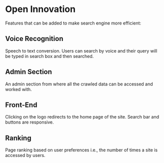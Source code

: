 
# Open Innovation

Features that can be added to make search engine more efficient:
## Voice Recognition
Speech to text conversion. Users can search by voice and their query will be typed in search box and then searched.
## Admin Section
An admin section from where all the crawled data can be accessed and worked with.
## Front-End
Clicking on the logo redirects to the home page of the site. Search bar and buttons are responsive.
## Ranking
Page ranking based on user preferences i.e., the number of times a site is accessed by users.